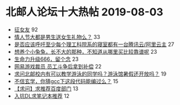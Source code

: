 # 北邮人论坛十大热帖 2019-08-03

- [征女友](https://bbs.byr.cn/article/Friends/1933036) 92
- [情人节大都是男生送女生礼物么？](https://bbs.byr.cn/article/Feeling/3117583) 33
- [是否应该呼吁至少每个理工科院系的寝室都有一台腾讯云/阿里云主](https://bbs.byr.cn/article/Linux/158635) 27
- [想养个小兔兔，长不大的那种，不知道从哪里买比较靠谱呢](https://bbs.byr.cn/article/Pet/152528) 23
- [生命力升级666，留个念](https://bbs.byr.cn/article/Talking/6140080) 23
- [网易游戏裁员 员工斗争后拿到补偿](https://bbs.byr.cn/article/WorkLife/1127091) 22
- [求问北邮校内有可以教学游泳的同学吗？游泳馆暑假还开放吗？](https://bbs.byr.cn/article/Swim/127213) 19
- [不信玄学，你猜gcc下这段代码能编过么？](https://bbs.byr.cn/article/CPP/99274) 15
- [【求问】求推荐百度部门](https://bbs.byr.cn/article/Job/2042180) 13
- [入坑DL求笔记本推荐](https://bbs.byr.cn/article/Notebook/179812) 12


